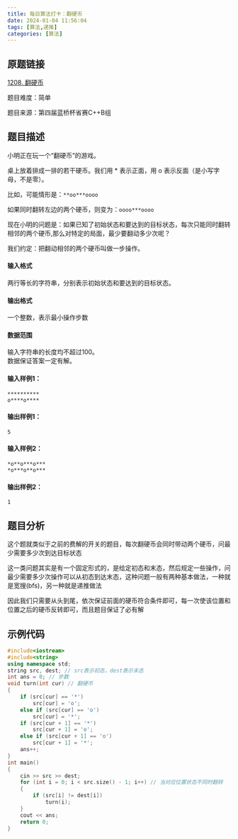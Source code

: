 ```yaml
---
title: 每日算法打卡：翻硬币
date: 2024-01-04 11:56:04
tags: [算法,递推]
categories: [算法]
---
```


## 原题链接

[1208. 翻硬币](https://www.acwing.com/problem/content/1210/)

题目难度：简单

题目来源：第四届蓝桥杯省赛C++B组

## 题目描述

小明正在玩一个“翻硬币”的游戏。

桌上放着排成一排的若干硬币。我们用 \* 表示正面，用 o 表示反面（是小写字母，不是零）。

比如，可能情形是：`**oo***oooo`

如果同时翻转左边的两个硬币，则变为：`oooo***oooo`

现在小明的问题是：如果已知了初始状态和要达到的目标状态，每次只能同时翻转相邻的两个硬币,那么对特定的局面，最少要翻动多少次呢？

我们约定：把翻动相邻的两个硬币叫做一步操作。

#### 输入格式

两行等长的字符串，分别表示初始状态和要达到的目标状态。

#### 输出格式

一个整数，表示最小操作步数

#### 数据范围

输入字符串的长度均不超过100。  
数据保证答案一定有解。

#### 输入样例1：

```
**********
o****o**** 
```

#### 输出样例1：

```
5 
```

#### 输入样例2：

```
*o**o***o***
*o***o**o*** 
```

#### 输出样例2：

```
1 
```

## 题目分析

这个题就类似于之前的费解的开关的题目，每次翻硬币会同时带动两个硬币，问最少需要多少次到达目标状态

这一类问题其实是有一个固定形式的，是给定初态和末态，然后规定一些操作，问最少需要多少次操作可以从初态到达末态，这种问题一般有两种基本做法，一种就是宽搜(bfs)，另一种就是递推做法

因此我们只需要从头到尾，依次保证前面的硬币符合条件即可，每一次使该位置和位置之后的硬币反转即可，而且题目保证了必有解

## 示例代码

```cpp
#include<iostream>
#include<string>
using namespace std;
string src, dest; // src表示初态，dest表示末态
int ans = 0; // 步数
void turn(int cur) // 翻硬币
{
    if (src[cur] == '*')
        src[cur] = 'o';
    else if (src[cur] == 'o')
        src[cur] = '*';
    if (src[cur + 1] == '*')
        src[cur + 1] = 'o';
    else if (src[cur + 1] == 'o')
        src[cur + 1] = '*';
    ans++;
}
int main()
{
    cin >> src >> dest;
    for (int i = 0; i < src.size() - 1; i++) // 当对应位置状态不同时翻转
    {
        if (src[i] != dest[i])
            turn(i);
    }
    cout << ans;
    return 0;
}
```

